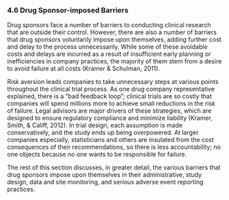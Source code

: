 ### 4.6 Drug Sponsor-imposed Barriers

Drug sponsors face a number of barriers to conducting clinical research that are outside their control. However, there are also a number of barriers that drug sponsors voluntarily impose upon themselves, adding further cost and delay to the process unnecessarily. While some of these avoidable costs and delays are incurred as a result of insufficient early planning or inefficiencies in company practices, the majority of them stem from a desire to avoid failure at all costs (Kramer & Schulman, 2011).

Risk aversion leads companies to take unnecessary steps at various points throughout the clinical trial process. As one drug company representative explained, there is a “bad feedback loop”; clinical trials are so costly that companies will spend millions more to achieve small reductions in the risk of failure. Legal advisors are major drivers of these strategies, which are designed to ensure regulatory compliance and minimize liability (Kramer, Smith, & Califf, 2012). In trial design, each assumption is made conservatively, and the study ends up being overpowered. At larger companies especially, statisticians and others are insulated from the cost consequences of their recommendations, so there is less accountability; no one objects because no one wants to be responsible for failure.

The rest of this section discusses, in greater detail, the various barriers that drug sponsors impose upon themselves in their administrative, study design, data and site monitoring, and serious adverse event reporting practices.

#
